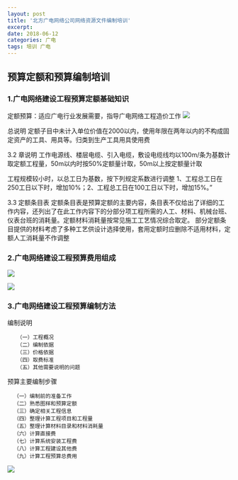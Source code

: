 ```yaml
---
layout: post
title: '北方广电网络公司网络资源文件编制培训'
excerpt:  
date: 2018-06-12
categories: 广电
tags: 培训 广电
---
```

 
## 预算定额和预算编制培训

### 1.广电网络建设工程预算定额基础知识
定额预算：适应广电行业发展需要，指导广电网络工程造价工作
![](https://youyefu-1251686655.cos.ap-beijing.myqcloud.com/18-6-12/53840810.jpg)

总说明
定额子目中未计入单位价值在2000以内，使用年限在两年以内的不构成固定资产的工具、用具等。归类到生产工具用具使用费

3.2 章说明
工作电源线、楼层电缆、引入电缆，敷设电缆线均以100m/条为基数计取定额工程量，50m以内时按50%定额量计取，50m以上按定额量计取

工程规模较小时，以总工日为基数，按下列规定系数进行调整 1、工程总工日在250工日以下时，增加10%；2、工程总工日在100工日以下时，增加15%。”

3.3 定额条目表
定额条目表是预算定额的主要内容，条目表不仅给出了详细的工作内容，还列出了在此工作内容下的分部分项工程所需的人工、材料、机械台班、仪表台班的消耗量。定额材料消耗量按常见施工工艺情况综合取定。
部分定额条目提供的材料考虑了多种工艺供设计选择使用，套用定额时应删除不适用材料，定额人工消耗量不作调整




### 2.广电网络建设工程预算费用组成

![](https://youyefu-1251686655.cos.ap-beijing.myqcloud.com/18-6-12/47595127.jpg)

![](https://youyefu-1251686655.cos.ap-beijing.myqcloud.com/18-6-12/86309092.jpg)





### 3.广电网络建设工程预算编制方法
编制说明
```flow
   （一）工程概况
   （二）编制依据
   （三）价格依据
   （四）取费标准
   （五）其他需要说明的问题
```

预算主要编制步骤
```flow
  （一）编制前的准备工作
  （二）熟悉图样和预算定额
  （三）确定相关工程信息
  （四）整理计算工程项目和工程量
  （五）整理计算材料目录和材料消耗量
  （六）计算直接费
  （七）计算系统安装工程费
  （八）计算工程建设其他费
  （九）计算工程预算总费用
```
![](https://youyefu-1251686655.cos.ap-beijing.myqcloud.com/18-6-12/46123335.jpg)
